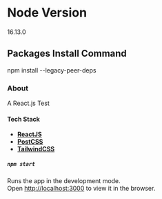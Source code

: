 # Node Version
16.13.0

## Packages Install Command
npm install --legacy-peer-deps

### About
A React.js Test

#### Tech Stack
- [**ReactJS**](https://github.com/facebook/create-react-app)
- [**PostCSS**](https://postcss.org/)
- [**TailwindCSS**](https://tailwindcss.com/)

##### `npm start`

Runs the app in the development mode.\
Open [http://localhost:3000](http://localhost:3000) to view it in the browser.

